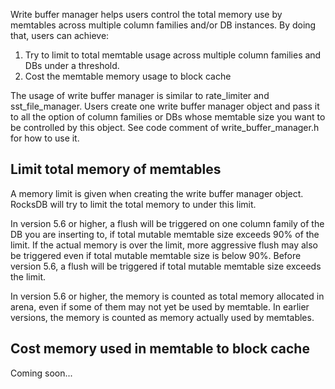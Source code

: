 Write buffer manager helps users control the total memory use by memtables across multiple column families and/or DB instances. By doing that, users can achieve:

1. Try to limit to total memtable usage across multiple column families and DBs under a threshold.
2. Cost the memtable memory usage to block cache

The usage of write buffer manager is similar to rate_limiter and sst_file_manager. Users create one write buffer manager object and pass it to all the option of column families or DBs whose memtable size you want to be controlled by this object. See code comment of write_buffer_manager.h for how to use it.

## Limit total memory of memtables
A memory limit is given when creating the write buffer manager object. RocksDB will try to limit the total memory to under this limit.

In version 5.6 or higher, a flush will be triggered on one column family of the DB you are inserting to, if total mutable memtable size exceeds 90% of the limit. If the actual memory is over the limit, more aggressive flush may also be triggered even if total mutable memtable size is below 90%. Before version 5.6, a flush will be triggered if total mutable memtable size exceeds the limit.

In version 5.6 or higher, the memory is counted as total memory allocated in arena, even if some of them may not yet be used by memtable.  In earlier versions, the memory is counted as memory actually used by memtables.

## Cost memory used in memtable to block cache

Coming soon...